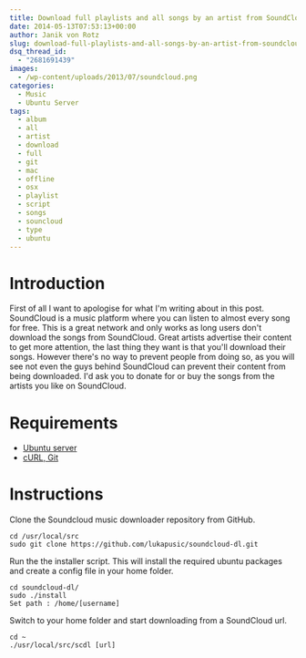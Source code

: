 ```yaml
---
title: Download full playlists and all songs by an artist from SoundCloud
date: 2014-05-13T07:53:13+00:00
author: Janik von Rotz
slug: download-full-playlists-and-all-songs-by-an-artist-from-soundcloud
dsq_thread_id:
  - "2681691439"
images:
  - /wp-content/uploads/2013/07/soundcloud.png
categories:
  - Music
  - Ubuntu Server
tags:
  - album
  - all
  - artist
  - download
  - full
  - git
  - mac
  - offline
  - osx
  - playlist
  - script
  - songs
  - souncloud
  - type
  - ubuntu
---
```

# Introduction

First of all I want to apologise for what I'm writing about in this post.
SoundCloud is a music platform where you can listen to almost every song for free.
This is a great network and only works as long users don't download the songs from SoundCloud.
Great artists advertise their content to get more attention, the last thing they want is that you'll download their songs.
However there's no way to prevent people from doing so, as you will see not even the guys behind SoundCloud can prevent their content from being downloaded.
I'd ask you to donate for or buy the songs from the artists you like on SoundCloud.
<!--more-->
# Requirements

* [Ubuntu server](https://janikvonrotz.ch/2014/03/13/deploy-ubuntu-server/)
* [cURL, Git](https://janikvonrotz.ch/2014/03/25/install-ubuntu-packages/)

# Instructions

Clone the Soundcloud music downloader repository from GitHub.

	cd /usr/local/src
	sudo git clone https://github.com/lukapusic/soundcloud-dl.git

Run the the installer script. This will install the required ubuntu packages and create a config file in your home folder.

	cd soundcloud-dl/
	sudo ./install
	Set path : /home/[username]

Switch to your home folder and start downloading from a SoundCloud url.

	cd ~
	./usr/local/src/scdl [url]

